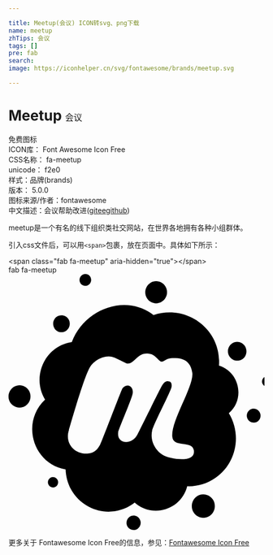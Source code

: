 ```yaml
---

title: Meetup(会议) ICON转svg、png下载
name: meetup
zhTips: 会议
tags: []
pre: fab
search: 
image: https://iconhelper.cn/svg/fontawesome/brands/meetup.svg

---
```


# Meetup  <small style="font-size: 60%;font-weight: 100">会议</small>


<div class="detail-page">
<p>
<span><span class="badge-success badge">免费图标</span> </span>
<br/>
<span>
ICON库：
<span class="badge-secondary badge">Font Awesome Icon Free</span> 
</span>
<br/>
<span>
CSS名称：
<span class="badge-secondary badge">fa-meetup</span> 
</span>
<br/>
<span>
unicode：
<span class="badge-secondary badge">f2e0</span> 
<copy-btn content='f2e0' btn-title=""></copy-btn>
<copy-btn :content='String.fromCodePoint(parseInt("f2e0", 16))' btn-title="复制U"></copy-btn>
</span><br/><span>样式：<span class="badge-light badge">品牌(brands)</span></span>
<br/>
<span>
版本：
<span class="badge-secondary badge">5.0.0</span> 
</span>
<br/>
<span>图标来源/作者：<span class="badge-light badge">fontawesome</span></span> 
<br/>
<span class="zh-detail">中文描述：<span class="badge-primary badge">会议</span><span class="help-link"><span>帮助改进</span>(<a href="https://gitee.com/liuwave/icon-helper/edit/master/json/fontawesome/brands/meetup.json" target="_blank" rel="noopener noreferrer">gitee</a><a href="https://github.com/liuwave/icon-helper/edit/master/json/fontawesome/brands/meetup.json" target="_blank" rel="noopener noreferrer">github</a></span>)</span><br/>
</p>
</div><div class="description description alert alert-light">meetup是一个有名的线下组织类社交网站，在世界各地拥有各种小组群体。</div>
<div class="alert alert-dark">
  <i class="fab fa-meetup fa-xs"></i>
  <i class="fab fa-meetup fa-sm"></i>
  <i class="fab fa-meetup fa-lg"></i>
  <i class="fab fa-meetup fa-2x"></i>
  <i class="fab fa-meetup fa-3x"></i>
  <i class="fab fa-meetup fa-5x"></i>
  <i class="fab fa-meetup fa-7x"></i>
</div>
<div>
  <p>引入css文件后，可以用<code>&lt;span&gt;</code>包裹，放在页面中。具体如下所示：    
  </p>
  <div class="alert alert-primary" style="font-size: 14px">
    &lt;span class="fab fa-meetup" aria-hidden="true"&gt;&lt;/span&gt;
    <copy-btn content='<span class="fab fa-meetup" aria-hidden="true"></span>'></copy-btn>
  </div>
  <div class="alert alert-secondary">
    <i class="fab fa-meetup"
    style="font-size: 24px"
    aria-hidden="true"></i> fab fa-meetup
    <copy-btn content="fab fa-meetup" btn-title="复制图标名称"></copy-btn>
  </div>
</div>
<div id="svg" class="svg-wrap">
<svg xmlns="http://www.w3.org/2000/svg" viewBox="0 0 512 512"><path d="M99 414.3c1.1 5.7-2.3 11.1-8 12.3-5.4 1.1-10.9-2.3-12-8-1.1-5.4 2.3-11.1 7.7-12.3 5.4-1.2 11.1 2.3 12.3 8zm143.1 71.4c-6.3 4.6-8 13.4-3.7 20 4.6 6.6 13.4 8.3 20 3.7 6.3-4.6 8-13.4 3.4-20-4.2-6.5-13.1-8.3-19.7-3.7zm-86-462.3c6.3-1.4 10.3-7.7 8.9-14-1.1-6.6-7.4-10.6-13.7-9.1-6.3 1.4-10.3 7.7-9.1 14 1.4 6.6 7.6 10.6 13.9 9.1zM34.4 226.3c-10-6.9-23.7-4.3-30.6 6-6.9 10-4.3 24 5.7 30.9 10 7.1 23.7 4.6 30.6-5.7 6.9-10.4 4.3-24.1-5.7-31.2zm272-170.9c10.6-6.3 13.7-20 7.7-30.3-6.3-10.6-19.7-14-30-7.7s-13.7 20-7.4 30.6c6 10.3 19.4 13.7 29.7 7.4zm-191.1 58c7.7-5.4 9.4-16 4.3-23.7s-15.7-9.4-23.1-4.3c-7.7 5.4-9.4 16-4.3 23.7 5.1 7.8 15.6 9.5 23.1 4.3zm372.3 156c-7.4 1.7-12.3 9.1-10.6 16.9 1.4 7.4 8.9 12.3 16.3 10.6 7.4-1.4 12.3-8.9 10.6-16.6-1.5-7.4-8.9-12.3-16.3-10.9zm39.7-56.8c-1.1-5.7-6.6-9.1-12-8-5.7 1.1-9.1 6.9-8 12.6 1.1 5.4 6.6 9.1 12.3 8 5.4-1.5 9.1-6.9 7.7-12.6zM447 138.9c-8.6 6-10.6 17.7-4.9 26.3 5.7 8.6 17.4 10.6 26 4.9 8.3-6 10.3-17.7 4.6-26.3-5.7-8.7-17.4-10.9-25.7-4.9zm-6.3 139.4c26.3 43.1 15.1 100-26.3 129.1-17.4 12.3-37.1 17.7-56.9 17.1-12 47.1-69.4 64.6-105.1 32.6-1.1.9-2.6 1.7-3.7 2.9-39.1 27.1-92.3 17.4-119.4-22.3-9.7-14.3-14.6-30.6-15.1-46.9-65.4-10.9-90-94-41.1-139.7-28.3-46.9.6-107.4 53.4-114.9C151.6 70 234.1 38.6 290.1 82c67.4-22.3 136.3 29.4 130.9 101.1 41.1 12.6 52.8 66.9 19.7 95.2zm-70 74.3c-3.1-20.6-40.9-4.6-43.1-27.1-3.1-32 43.7-101.1 40-128-3.4-24-19.4-29.1-33.4-29.4-13.4-.3-16.9 2-21.4 4.6-2.9 1.7-6.6 4.9-11.7-.3-6.3-6-11.1-11.7-19.4-12.9-12.3-2-17.7 2-26.6 9.7-3.4 2.9-12 12.9-20 9.1-3.4-1.7-15.4-7.7-24-11.4-16.3-7.1-40 4.6-48.6 20-12.9 22.9-38 113.1-41.7 125.1-8.6 26.6 10.9 48.6 36.9 47.1 11.1-.6 18.3-4.6 25.4-17.4 4-7.4 41.7-107.7 44.6-112.6 2-3.4 8.9-8 14.6-5.1 5.7 3.1 6.9 9.4 6 15.1-1.1 9.7-28 70.9-28.9 77.7-3.4 22.9 26.9 26.6 38.6 4 3.7-7.1 45.7-92.6 49.4-98.3 4.3-6.3 7.4-8.3 11.7-8 3.1 0 8.3.9 7.1 10.9-1.4 9.4-35.1 72.3-38.9 87.7-4.6 20.6 6.6 41.4 24.9 50.6 11.4 5.7 62.5 15.7 58.5-11.1zm5.7 92.3c-10.3 7.4-12.9 22-5.7 32.6 7.1 10.6 21.4 13.1 32 6 10.6-7.4 13.1-22 6-32.6-7.4-10.6-21.7-13.5-32.3-6z"/></svg>
</div>
<detail full-name='fa-meetup'></detail>

<Vssue title="关于“Meetup”的评论" />
    
<div><p>更多关于  Fontawesome Icon Free的信息，参见：<a target="_blank" href="https://iconhelper.cn/fontawesome.html">Fontawesome Icon Free</a>
</p></div>
